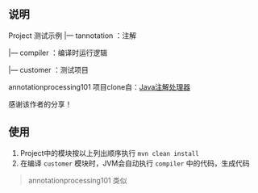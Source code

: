 ## 说明

Project 测试示例
 |— tannotation ：注解

 |— compiler ：编译时运行逻辑

 |— customer ：测试项目


annotationprocessing101 项目clone自：[Java注解处理器](https://www.race604.com/annotation-processing/)

感谢该作者的分享！


## 使用

1. Project中的模块按以上列出顺序执行 `mvn clean install`
2. 在编译 `customer` 模块时，JVM会自动执行 `compiler` 中的代码，生成代码

> annotationprocessing101 类似

